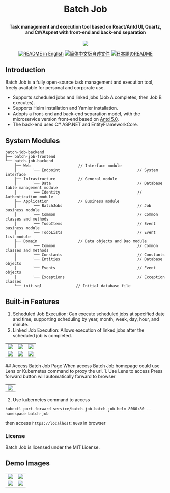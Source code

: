 <p align="center">

[//]: # (	<img alt="logo" src="https://oscimg.oschina.net/oscnet/up-b99b286755aef70355a7084753f89cdb7c9.png">)
</p>
<h1 align="center" style="margin: 30px 0 30px; font-weight: bold;">Batch Job</h1>
<h4 align="center">Task management and execution tool based on React/Antd UI, Quartz, and C#/Aspnet with front-end and back-end separation</h4>
<p align="center">
	<a href="https://gitee.com/y_project/RuoYi-Cloud/blob/master/LICENSE"><img src="https://img.shields.io/github/license/mashape/apistatus.svg"></a>
</p>
<p align="center">
  <a href="./README.md"><img alt="README in English" src="https://img.shields.io/badge/English-d9d9d9"></a>
  <a href="./README_CN.md"><img alt="简体中文版自述文件" src="https://img.shields.io/badge/简体中文-d9d9d9"></a>
  <a href="./README_JA.md"><img alt="日本語のREADME" src="https://img.shields.io/badge/日本語-d9d9d9"></a>
</p>

## Introduction

Batch Job is a fully open-source task management and execution tool, freely available for personal and corporate use.
* Supports scheduled jobs and linked jobs (Job A completes, then Job B executes).
* Supports Helm installation and Yamler installation.
* Adopts a front-end and back-end separation model, with the microservice version front-end based on [Antd 5.0](https://ant.design/index-cn).
* The back-end uses C# ASP.NET and EntityFrameworkCore.

## System Modules

~~~
batch-job-backend  
├── batch-job-frontend  
└── batch-job-backend  
    ├── Web                     // Interface module
    │       └── Endpoint                                  // System interface
    ├── Infrastructure          // General module
    │       └── Data                                      // Database table management module 
    │       └── Identity                                  // Authentication module
    ├── Application             // Business module
    │       └── BatchJobs                                 // Job business module 
    │       └── Common                                    // Common classes and methods
    │       └── TodoItems                                 // Event business module 
    │       └── TodoLists                                 // Event list module 
    ├── Domain                  // Data objects and Dao module
    │       └── Common                                    // Common classes and methods
    │       └── Constants                                 // Constants 
    │       └── Entities                                  // Database objects
    │       └── Events                                    // Event objects
    │       └── Exceptions                                // Exception classes
    └── init.sql               // Initial database file
~~~

## Built-in Features
1. Scheduled Job Execution: Can execute scheduled jobs at specified date and time, supporting scheduling by year, month, week, day, hour, and minute.
2. Linked Job Execution: Allows execution of linked jobs after the scheduled job is completed.

<table style="width: 400px">
    <tr>
         <td><img src="https://itc-cloud-soft.github.io/doc-open/img/batch-job/batch-t-e-1.png"/></td>
         <td><img src="https://itc-cloud-soft.github.io/doc-open/img/batch-job/batch-t-e-2.png"/></td>
         <td><img src="https://itc-cloud-soft.github.io/doc-open/img/batch-job/batch-t-e-3.png"/></td>
    </tr>
    <tr>
         <td><img src="https://itc-cloud-soft.github.io/doc-open/img/batch-job/batch-t-e-4.png"/></td>
         <td><img src="https://itc-cloud-soft.github.io/doc-open/img/batch-job/batch-t-e-5.png"/></td>
         <td><img src="https://itc-cloud-soft.github.io/doc-open/img/batch-job/batch-t-e-6.png"/></td>
    </tr>
</table>
## Access Batch Job Page
When access  Batch Job homepage could use Lens or Kubernetes command to proxy the url.
1. Use Lens to access
   Press forward button will automatically forward to browser
<table>
    <tr>
        <td><img src="https://itc-cloud-soft.github.io/doc-open/img/batch-job/batch_lens.png"/></td>
    </tr>
</table>

2. Use kubernetes command to access
```shell
kubectl port-forward service/batch-job-batch-job-helm 8080:80 --namespace batch-job
```
then access `https://localhost:8080` in browser
### License

Batch Job is licensed under the MIT License.
## Demo Images
<table>
    <tr>
        <td><img src="https://itc-cloud-soft.github.io/doc-open/img/batch-job/batch-job-en_1.png"/></td>
        <td><img src="https://itc-cloud-soft.github.io/doc-open/img/batch-job/batch-job-en_2.png"/></td>
    </tr>
    <tr>
        <td><img src="https://itc-cloud-soft.github.io/doc-open/img/batch-job/batch-job-en_3.png"/></td>
        <td><img src="https://itc-cloud-soft.github.io/doc-open/img/batch-job/batch-job-en_4.png"/></td>
    </tr>
</table>
